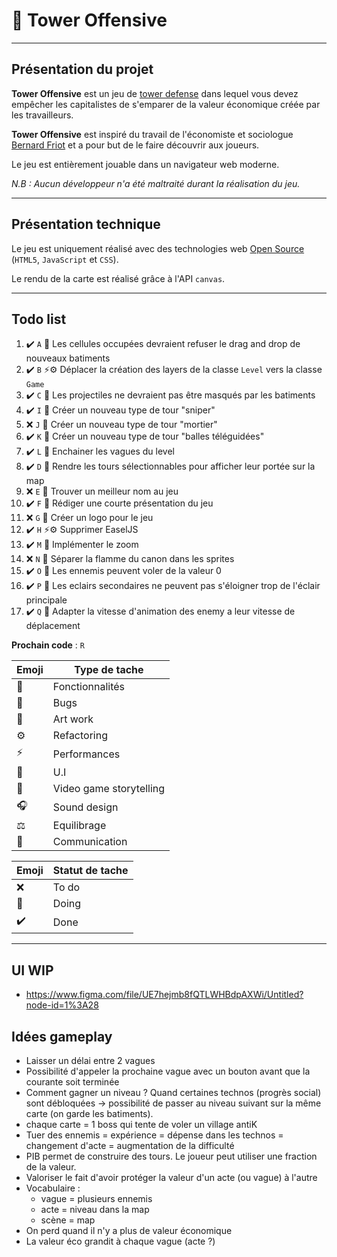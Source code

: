 # 👾 Tower Offensive

---

## Présentation du projet

**Tower Offensive** est un jeu de [tower defense](https://fr.wikipedia.org/wiki/Tower_defense) dans lequel vous devez empêcher les capitalistes de s'emparer de la valeur économique créée par les travailleurs.

**Tower Offensive** est inspiré du travail de l'économiste et sociologue [Bernard Friot](https://fr.wikipedia.org/wiki/Bernard_Friot_(sociologue)) et a pour but de le faire découvrir aux joueurs. 

Le jeu est entièrement jouable dans un navigateur web moderne.

*N.B : Aucun développeur n'a été maltraité durant la réalisation du jeu.*

---

## Présentation technique

Le jeu est uniquement réalisé avec des technologies web [Open Source](https://fr.wikipedia.org/wiki/Open_source) (``HTML5``, ``JavaScript`` et ``CSS``).

Le rendu de la carte est réalisé grâce à l'API ``canvas``.

---

## Todo list

1. ✔️ ``A`` 🐞 Les cellules occupées devraient refuser le drag and drop de nouveaux batiments
1. ✔️ ``B`` ⚡️⚙️ Déplacer la création des layers de la classe `Level` vers la classe `Game`
1. ✔️ ``C`` 🐞 Les projectiles ne devraient pas être masqués par les batiments
1. ✔️ ``I`` 🌟 Créer un nouveau type de tour "sniper"
1. ❌ ``J`` 🌟 Créer un nouveau type de tour "mortier"
1. ✔️ ``K`` 🌟 Créer un nouveau type de tour "balles téléguidées"
1. ✔️ ``L`` 🌟 Enchainer les vagues du level
1. ✔️ ``D`` 🌟 Rendre les tours sélectionnables pour afficher leur portée sur la map
1. ❌ ``E`` 📖 Trouver un meilleur nom au jeu
1. ✔️ ``F`` 📢 Rédiger une courte présentation du jeu
1. ❌ ``G`` 🎨 Créer un logo pour le jeu
1. ✔️ ``H`` ⚡️⚙️ Supprimer EaselJS
1. ✔️ ``M`` 🌟 Implémenter le zoom 
1. ❌ ``N`` 🎨 Séparer la flamme du canon dans les sprites 
1. ✔️ ``O`` 🌟 Les ennemis peuvent voler de la valeur 0
1. ✔️ ``P`` 🌟 Les eclairs secondaires ne peuvent pas s'éloigner trop de l'éclair principale
1. ✔️ ``Q`` 🌟 Adapter la vitesse d'animation des enemy a leur vitesse de déplacement

**Prochain code** : ``R``

| Emoji | Type de tache |
|---|---|
| 🌟 | Fonctionnalités |
| 🐞 | Bugs |
| 🎨 | Art work |
| ⚙️ | Refactoring |
| ⚡️ | Performances |
| 📐 | U.I |
| 📖 | Video game storytelling |
| 🎧 | Sound design |
| ⚖️ | Equilibrage |
| 📢 | Communication |

| Emoji | Statut de tache |
|---|---|
| ❌ | To do |
| 🔨 | Doing |
| ✔️ | Done |

---

## UI WIP 

- https://www.figma.com/file/UE7hejmb8fQTLWHBdpAXWi/Untitled?node-id=1%3A28

## Idées gameplay

- Laisser un délai entre 2 vagues
- Possibilité d'appeler la prochaine vague avec un bouton avant que la courante soit terminée
- Comment gagner un niveau ? Quand certaines technos (progrès social) sont débloquées -> possibilité de passer au niveau suivant sur la même carte (on garde les batiments).
- chaque carte = 1 boss qui tente de voler un village antiK
- Tuer des ennemis = expérience = dépense dans les technos = changement d'acte = augmentation de la difficulté
- PIB permet de construire des tours. Le joueur peut utiliser une fraction de la valeur.
- Valoriser le fait d'avoir protéger la valeur d'un acte (ou vague) à l'autre 
- Vocabulaire :
    - vague = plusieurs ennemis 
    - acte = niveau dans la map
    - scène = map 
- On perd quand il n'y a plus de valeur économique
- La valeur éco grandit à chaque vague (acte ?)